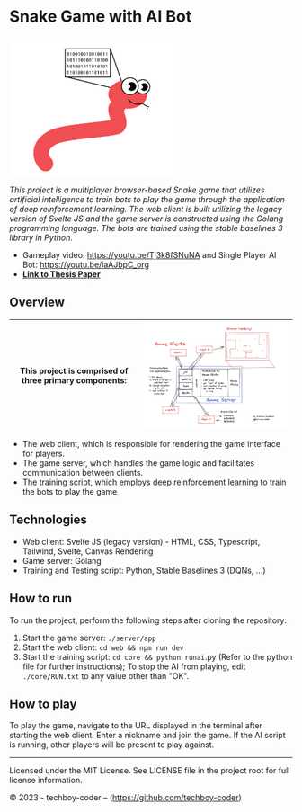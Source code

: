 # Snake Game with AI Bot

<img src="./assets/titleimage.png" alt="drawing" width="300"/>

_This project is a multiplayer browser-based Snake game that utilizes artificial intelligence to train bots to play the game through the application of deep reinforcement learning. The web client is built utilizing the legacy version of Svelte JS and the game server is constructed using the Golang programming language. The bots are trained using the stable baselines 3 library in Python._

- Gameplay video: https://youtu.be/Tj3k8fSNuNA and Single Player AI Bot: https://youtu.be/iaAJbpC_org
- [**Link to Thesis Paper**](https://raw.githubusercontent.com/techboy-coder/snake/master/thesis.pdf)

## Overview

| This project is comprised of three primary components: | <img src="./assets/gamearchitecture.png" alt="drawing" width="600"/> |
| ------------------------------------------------------ | -------------------------------------------------------------------- |

- The web client, which is responsible for rendering the game interface for players.
- The game server, which handles the game logic and facilitates communication between clients.
- The training script, which employs deep reinforcement learning to train the bots to play the game

## Technologies

- Web client: Svelte JS (legacy version) - HTML, CSS, Typescript, Tailwind, Svelte, Canvas Rendering
- Game server: Golang
- Training and Testing script: Python, Stable Baselines 3 (DQNs, ...)

## How to run

To run the project, perform the following steps after cloning the repository:

1. Start the game server: `./server/app`
2. Start the web client: `cd web && npm run dev`
3. Start the training script: `cd core && python runai`.py (Refer to the python file for further instructions); To stop the AI from playing, edit `./core/RUN.txt` to any value other than "OK".

## How to play

To play the game, navigate to the URL displayed in the terminal after starting the web client. Enter a nickname and join the game. If the AI script is running, other players will be present to play against.

---

Licensed under the MIT License. See LICENSE file in the project root for full license information.

© 2023 - techboy-coder – (https://github.com/techboy-coder)
